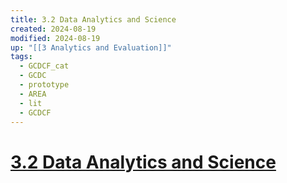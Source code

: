 ```yaml
---
title: 3.2 Data Analytics and Science
created: 2024-08-19
modified: 2024-08-19
up: "[[3 Analytics and Evaluation]]"
tags:
  - GCDCF_cat
  - GCDC
  - prototype
  - AREA
  - lit
  - GCDCF
---
```

# [3.2 Data Analytics and Science](3.2%20Data%20Analytics%20and%20Science.md)
